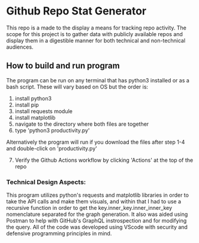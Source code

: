 # Github Repo Stat Generator


This repo is a made to the display a means for tracking repo activity. The scope for this project is to gather data with publicly available repos and display them in a digestible manner for both technical and non-technical audiences.

## How to build and run program
The program can be run on any terminal that has python3 installed or as a bash script. These will vary based on OS but the order is:

1. install python3
2. install pip
3. install requests module
4. install matplotlib
5. navigate to the directory where both files are together
6. type 'python3 productivity.py'

Alternatively the program will run if you download the files after step 1-4 and double-click on 'productivity.py'

7. Verify the Github Actions workflow by clicking 'Actions' at the top of the repo

### Technical Design Aspects:
This program utilizes python's requests and matplotlib libraries in order to take the API calls and make them visuals, and within that I had to use a recursive function in order to get the key.inner_key.inner_inner_key nomenclature separated for the graph generation. It also was aided using Postman to help with GitHub's GraphQL instrospection and for modifying the query. All of the code was developed using VScode with security and defensive programming principles in mind.




